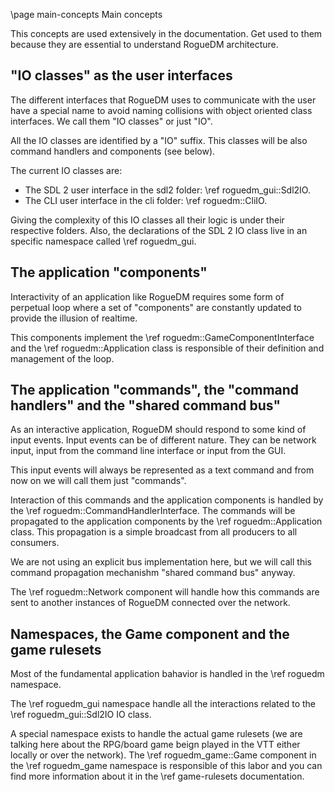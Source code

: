 \page main-concepts Main concepts

This concepts are used extensively in the documentation. Get used to them
because they are essential to understand RogueDM architecture.

## "IO classes" as the user interfaces

The different interfaces that RogueDM uses to communicate with the user have
a special name to avoid naming collisions with object oriented class
interfaces. We call them "IO classes" or just "IO".

All the IO classes are identified by a "IO" suffix. This classes will be also
command handlers and components (see below).

The current IO classes are:

* The SDL 2 user interface in the sdl2 folder: \ref roguedm_gui::Sdl2IO.
* The CLI user interface in the cli folder: \ref roguedm::CliIO.

Giving the complexity of this IO classes all their logic is under their
respective folders. Also, the declarations of the SDL 2 IO class live in an
specific namespace called \ref roguedm_gui.

## The application "components"

Interactivity of an application like RogueDM requires some form of perpetual
loop where a set of "components" are constantly updated to provide the illusion
of realtime.

This components implement the \ref roguedm::GameComponentInterface and the
\ref roguedm::Application class is responsible of their definition and
management of the loop.

## The application "commands", the "command handlers" and the "shared command bus"

As an interactive application, RogueDM should respond to some kind of input
events. Input events can be of different nature. They can be network input,
input from the command line interface or input from the GUI.

This input events will always be represented as a text command and from now on
we will call them just "commands".

Interaction of this commands and the application components is handled by the
\ref roguedm::CommandHandlerInterface. The commands will be propagated to the
application components by the \ref roguedm::Application class. This propagation
is a simple broadcast from all producers to all consumers.

We are not using an explicit bus implementation here, but we will call this
command propagation mechanishm "shared command bus" anyway.

The \ref roguedm::Network component will handle how this commands are sent
to another instances of RogueDM connected over the network.

## Namespaces, the Game component and the game rulesets

Most of the fundamental application bahavior is handled in the \ref roguedm
namespace.

The \ref roguedm_gui namespace handle all the interactions related to the
\ref roguedm_gui::Sdl2IO IO class.

A special namespace exists to handle the actual game rulesets (we are talking
here about the RPG/board game beign played in the VTT either locally or over
the network). The \ref roguedm_game::Game component in the \ref roguedm_game
namespace is responsible of this labor and you can find more information about
it in the \ref game-rulesets documentation.
